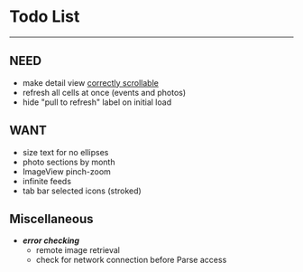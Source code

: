 # Todo List

---

## NEED
* make detail view [correctly scrollable](http://stackoverflow.com/questions/12905568/how-do-i-use-uiscrollview-in-storyboard/19476991#19476991)
* refresh all cells at once (events and photos)
* hide "pull to refresh" label on initial load


## WANT
* size text for no ellipses
* photo sections by month
* ImageView pinch-zoom
* infinite feeds
* tab bar selected icons (stroked)


## Miscellaneous
* ___error checking___
    * remote image retrieval
    * check for network connection before Parse access